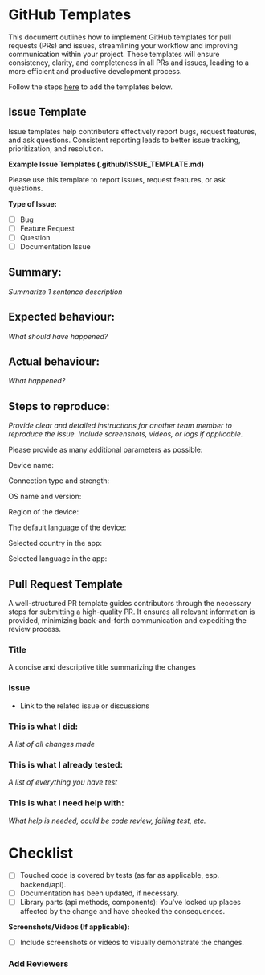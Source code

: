 # GitHub Templates

This document outlines how to implement GitHub templates for pull
requests (PRs) and issues, streamlining your workflow and improving
communication within your project. These templates will ensure
consistency, clarity, and completeness in all PRs and issues, leading to
a more efficient and productive development process.

Follow the steps [here](https://docs.github.com/en/communities/using-templates-to-encourage-useful-issues-and-pull-requests/configuring-issue-templates-for-your-repository)
to add the templates below.

## Issue Template

Issue templates help contributors effectively report bugs, request
features, and ask questions. Consistent reporting leads to better issue
tracking, prioritization, and resolution.

**Example Issue Templates (.github/ISSUE_TEMPLATE.md)**

Please use this template to report issues, request features, or ask questions.

**Type of Issue:**
- [ ] Bug
- [ ] Feature Request
- [ ] Question
- [ ] Documentation Issue
## Summary:
*Summarize 1 sentence description*
## Expected behaviour:
*What should have happened?*
## Actual behaviour:
*What happened?*
## Steps to reproduce:
*Provide clear and detailed instructions for another team member to reproduce the issue. Include screenshots, videos, or logs if applicable.*

Please provide as many additional parameters as possible:

Device name:

Connection type and strength:

OS name and version:

Region of the device:

The default language of the device:

Selected country in the app:

Selected language in the app:

## Pull Request Template

A well-structured PR template guides contributors through the necessary
steps for submitting a high-quality PR. It ensures all relevant
information is provided, minimizing back-and-forth communication and
expediting the review process.

### Title
A concise and descriptive title summarizing the changes
### Issue
-	Link to the related issue or discussions
### This is what I did:
*A list of all changes made*
### This is what I already tested:
*A list of everything you have test*
### This is what I need help with:
*What help is needed, could be code review, failing test, etc.*
# Checklist
 - [ ] Touched code is covered by tests (as far as applicable, esp. backend/api).
 - [ ] Documentation has been updated, if necessary.
 - [ ] Library parts (api methods, components): You've looked up places affected by the change and have checked the consequences.

**Screenshots/Videos (If applicable):**
- [ ] Include screenshots or videos to visually demonstrate the changes.
### Add Reviewers
